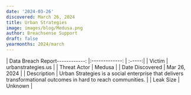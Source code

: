 ```yaml
---
date: '2024-03-26'
discovered: March 26, 2024
title: Urban Strategies
image: images/blog/Medusa.png
author: Breachsense Support
draft: false
yearmonths: 2024/march
---
```


| Data Breach Report------------:     |:-------------:    | :-----:|
| Victim      | urbanstrategies.us      | 
| Threat Actor      | Medusa      | 
| Date Discovered      | Mar 26, 2024      | 
| Description      | Urban Strategies is a social enterprise that delivers transformational outcomes in hard to reach communities.      | 
| Leak Size      | Unknown      | 

